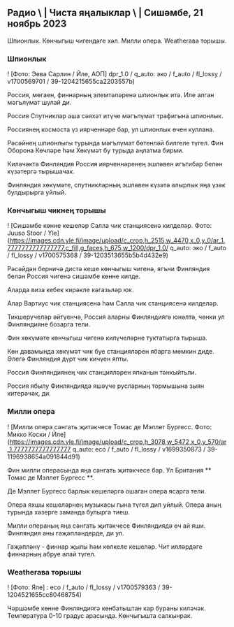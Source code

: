 ## Радио \ | Чиста яңалыклар \ | Сишәмбе, 21 ноябрь 2023

Шпионлык. Көнчыгыш чигендәге хәл. Милли опера. Weatherава торышы.

### Шпионлык

! [Фото: Эева Сарлин / Йле, АОП] dpr_1.0 / q_auto: эко / f_auto / fl_lossy / v1700569701 / 39-1204215655ca2203557b)

Россия, мөгаен, финнарның элемтәләренә шпионлык итә. Иле алган мәгълүмат шулай ди.

Россия Спутниклар аша сәяхәт итүче мәгълүмат трафигына шпионлык.

Россиянең космоста үз иярченнәре бар, ул шпионлык өчен куллана.

Рәсәйнең шпионлыгы турында мәгълүмат бөтенләй билгеле түгел. Фин Оборона Көчләре һәм Хөкүмәт бу турыда аңлатма бирми.

Киләчәктә Финляндия Россия иярченнәренең эшләвен игътибар белән күзәтергә тырышачак.

Финляндия хөкүмәте, спутникларның эшләвен күзәтә алырлык яңа үзәк булдырырга уйлый.

### Көнчыгыш чикнең торышы

! [Сишәмбе көнне кешеләр Салла чик станциясенә килделәр. Фото: Juuso Stoor / Yle] (https://images.cdn.yle.fi/image/upload/c_crop,h_2515,w_4470,x_0,y_0/ar_1.7777777777777777,c_fill,g_faces,h_675,w_1200/dpr_1.0/ q_auto: эко / f_auto / fl_lossy / v1700575368 / 39-1203513655b5b4d432e9)

Рәсәйдән берничә дистә кеше көнчыгыш чигенә, ягъни Финляндия белән Россия чигенә сишәмбе көнне килде.

Аларда виза кебек кирәкле кәгазьләр юк.

Алар Вартиус чик станциясенә һәм Салла чик станциясенә килделәр.

Тикшерүчеләр әйтүенчә, Россия аларны Финляндиягә юнәлтә, чөнки ул Финляндияне бозарга тели.

Фин хөкүмәте көнчыгыш чигенә килүчеләрне туктатырга тырыша.

Көн дәвамында хөкүмәт чик буе станцияләрен ябарга мөмкин диде. Әлегә Финляндия дүрт чик кичүен япты.

Россия Финляндиянең чик станцияләрен япканын тәнкыйтьли.

Россия ябылу Финляндиядә яшәүче русларның тормышына зыян китерәчәк, ди.

### Милли опера

! [Милли опера сәнгать җитәкчесе Томас де Мэллет Бургесс. Фото: Микко Коски / Йле] (https://images.cdn.yle.fi/image/upload/c_crop,h_3078,w_5472,x_0,y_570/ar_1.7777777777777777 q_auto: eco / f_auto / fl_lossy / v1699350873 / 39-1196938654a091844d91)

Фин милли операсында яңа сәнгать җитәкчесе бар. Ул Британия ** Томас де Мэллет Бургесс **.

Де Мэллет Бургесс барлык кешеләргә ошаган опера ясарга тели.

Опера яхшы кешеләрнең музыкасы гына түгел дип уйлый. Опера аның турында хәзерге заманда булырга тиеш.

Милли операның яңа сәнгать җитәкчесе Финляндиядә өч ай яши. Финляндия аны гаҗәпләндерде, ди ул.

Гаҗәпләнү - финнар җылы һәм көлкеле кешеләр. Чит илләрдәге финнарның абруе алай түгел.

### Weatherава торышы

! [Фото: Яле] : eco / f_auto / fl_lossy / v1700579363 / 39-1204521655cc80468754)

Чәршәмбе көнне Финляндиягә көнбатыштан кар бураны киләчәк. Температура 0-10 градус арасында. Көнчыгышта салкынрак.